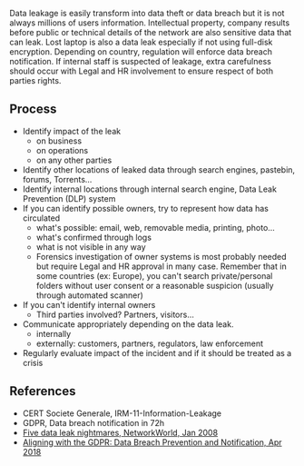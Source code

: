 
Data leakage is easily transform into data theft or data breach but it is not always millions of users information. Intellectual property, company results before public or technical details of the network are also sensitive data that can leak. Lost laptop is also a data leak especially if not using full-disk encryption.
Depending on country, regulation will enforce data breach notification.
If internal staff is suspected of leakage, extra carefulness should occur with Legal and HR involvement to ensure respect of both parties rights.

## Process

* Identify impact of the leak
    * on business
    * on operations
    * on any other parties
* Identify other locations of leaked data through search engines, pastebin, forums, Torrents...
* Identify internal locations through internal search engine, Data Leak Prevention (DLP) system
* If you can identify possible owners, try to represent how data has circulated
    * what's possible: email, web, removable media, printing, photo...
    * what's confirmed through logs
    * what is not visible in any way
    * Forensics investigation of owner systems is most probably needed but require Legal and HR approval in many case. Remember that in some countries (ex: Europe), you can't search private/personal folders without user consent or a reasonable suspicion (usually through automated scanner)
* If you can't identify internal owners
    * Third parties involved? Partners, visitors...
* Communicate appropriately depending on the data leak.
    * internally
    * externally: customers, partners, regulators, law enforcement
* Regularly evaluate impact of the incident and if it should be treated as a crisis

## References

* CERT Societe Generale, IRM-11-Information-Leakage
* GDPR, Data breach notification in 72h
* [Five data leak nightmares, NetworkWorld, Jan 2008](http://www.networkworld.com/article/2289232/lan-wan/five-data-leak-nightmares.html)
* [Aligning with the GDPR: Data Breach Prevention and Notification, Apr 2018](https://www.trendmicro.com/vinfo/us/security/news/online-privacy/aligning-with-the-gdpr-data-breach-prevention-and-notification)
